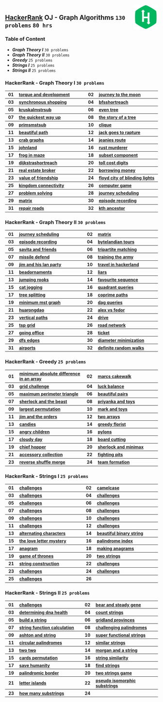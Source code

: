 <img align="right" width="80" src="/logos/hackerrank.jpg">

## [HackerRank](https://www.hackerrank.com/) OJ - Graph Algorithms `130 problems` `80 hrs`

### Table of Content

- ***Graph Theory I***   `30 problems`
- ***Graph Theory II***  `30 problems`
- ***Greedy***           `25 problems`
- ***Strings I***        `25 problems`
- ***Strings II***       `25 problems`

### HackerRank - Graph Theory I `30 problems`

<table>
    <tbody>
        <tr>
            <th align="center" width="50px">01</th><th align="left" width="550px"><a href="https://www.hackerrank.com/challenges/torque-and-development/problem">torque and development</a></th>
            <th align="center" width="50px">02</th><th align="left" width="550px"><a href="https://www.hackerrank.com/challenges/journey-to-the-moon/problem">journey to the moon</a></th>
        </tr>
        <tr>
            <th align="center" width="50px">03</th><th align="left" width="550px"><a href="https://www.hackerrank.com/challenges/synchronous-shopping/problem">synchronous shopping</a></th>
            <th align="center" width="50px">04</th><th align="left" width="550px"><a href="https://www.hackerrank.com/challenges/bfsshortreach/problem">bfsshortreach</a></th>
        </tr>
        <tr>
            <th align="center" width="50px">05</th><th align="left" width="550px"><a href="https://www.hackerrank.com/challenges/kruskalmstrsub/problem">kruskalmstrsub</a></th>
            <th align="center" width="50px">06</th><th align="left" width="550px"><a href="https://www.hackerrank.com/challenges/even-tree/problem">even tree</a></th>
        </tr>
        <tr>
            <th align="center" width="50px">07</th><th align="left" width="550px"><a href="https://www.hackerrank.com/challenges/the-quickest-way-up/problem">the quickest way up</a></th>
            <th align="center" width="50px">08</th><th align="left" width="550px"><a href="https://www.hackerrank.com/challenges/the-story-of-a-tree/problem">the story of a tree</a></th>
        </tr>
        <tr>
            <th align="center" width="50px">09</th><th align="left" width="550px"><a href="https://www.hackerrank.com/challenges/primsmstsub/problem">primsmstsub</a></th>
            <th align="center" width="50px">10</th><th align="left" width="550px"><a href="https://www.hackerrank.com/challenges/clique/problem">clique</a></th>
        </tr>
        <tr>
            <th align="center" width="50px">11</th><th align="left" width="550px"><a href="https://www.hackerrank.com/challenges/beautiful-path/problem">beautiful path</a></th>
            <th align="center" width="50px">12</th><th align="left" width="550px"><a href="https://www.hackerrank.com/challenges/jack-goes-to-rapture/problem">jack goes to rapture</a></th>
        </tr>
        <tr>
            <th align="center" width="50px">13</th><th align="left" width="550px"><a href="https://www.hackerrank.com/challenges/crab-graphs/problem">crab graphs</a></th>
            <th align="center" width="50px">14</th><th align="left" width="550px"><a href="https://www.hackerrank.com/challenges/jeanies-route/problem">jeanies route</a></th>
        </tr>
        <tr>
            <th align="center" width="50px">15</th><th align="left" width="550px"><a href="https://www.hackerrank.com/challenges/johnland/problem">johnland</a></th>
            <th align="center" width="50px">16</th><th align="left" width="550px"><a href="https://www.hackerrank.com/challenges/rust-murderer/problem">rust murderer</a></th>
        </tr>
        <tr>
            <th align="center" width="50px">17</th><th align="left" width="550px"><a href="https://www.hackerrank.com/challenges/frog-in-maze/problem">frog in maze</a></th>
            <th align="center" width="50px">18</th><th align="left" width="550px"><a href="https://www.hackerrank.com/challenges/subset-component/problem">subset component</a></th>
        </tr>
        <tr>
            <th align="center" width="50px">19</th><th align="left" width="550px"><a href="https://www.hackerrank.com/challenges/dijkstrashortreach/problem">dijkstrashortreach</a></th>
            <th align="center" width="50px">20</th><th align="left" width="550px"><a href="https://www.hackerrank.com/challenges/toll-cost-digits/problem">toll cost digits</a></th>
        </tr>
        <tr>
            <th align="center" width="50px">21</th><th align="left" width="550px"><a href="https://www.hackerrank.com/challenges/real-estate-broker/problem">real estate broker</a></th>
            <th align="center" width="50px">22</th><th align="left" width="550px"><a href="https://www.hackerrank.com/challenges/borrowing-money/problem">borrowing money</a></th>
        </tr>
        <tr>
            <th align="center" width="50px">23</th><th align="left" width="550px"><a href="https://www.hackerrank.com/challenges/value-of-friendship/problem">value of friendship</a></th>
            <th align="center" width="50px">24</th><th align="left" width="550px"><a href="https://www.hackerrank.com/challenges/floyd-city-of-blinding-lights/problem">floyd city of blinding lights</a></th>
        </tr>
        <tr>
            <th align="center" width="50px">25</th><th align="left" width="550px"><a href="https://www.hackerrank.com/challenges/kingdom-connectivity/problem">kingdom connectivity</a></th>
            <th align="center" width="50px">26</th><th align="left" width="550px"><a href="https://www.hackerrank.com/challenges/computer-game/problem">computer game</a></th>
        </tr>
        <tr>
            <th align="center" width="50px">27</th><th align="left" width="550px"><a href="https://www.hackerrank.com/challenges/problem-solving/problem">problem solving</a></th>
            <th align="center" width="50px">28</th><th align="left" width="550px"><a href="https://www.hackerrank.com/challenges/journey-scheduling/problem">journey scheduling</a></th>
        </tr>
        <tr>
            <th align="center" width="50px">29</th><th align="left" width="550px"><a href="https://www.hackerrank.com/challenges/matrix/problem">matrix</a></th>
            <th align="center" width="50px">30</th><th align="left" width="550px"><a href="https://www.hackerrank.com/challenges/episode-recording/problem">episode recording</a></th>
        </tr>
        <tr>
            <th align="center" width="50px">31</th><th align="left" width="550px"><a href="https://www.hackerrank.com/challenges/repair-roads/problem">repair roads</a></th>
            <th align="center" width="50px">32</th><th align="left" width="550px"><a href="https://www.hackerrank.com/challenges/kth-ancestor/problem">kth ancestor</a></th>
        </tr>
    </tbody>
</table>

### HackerRank - Graph Theory II `30 problems`

<table>
    <tbody>
        <tr>
            <th align="center" width="50px">01</th><th align="left" width="550px"><a href="https://www.hackerrank.com/challenges/journey-scheduling/problem">journey scheduling</a></th>
            <th align="center" width="50px">02</th><th align="left" width="550px"><a href="https://www.hackerrank.com/challenges/matrix/problem">matrix</a></th>
        </tr>
        <tr>
            <th align="center" width="50px">03</th><th align="left" width="550px"><a href="https://www.hackerrank.com/challenges/episode-recording/problem">episode recording</a></th>
            <th align="center" width="50px">04</th><th align="left" width="550px"><a href="https://www.hackerrank.com/challenges/bytelandian-tours/problem">bytelandian tours</a></th>
        </tr>
        <tr>
            <th align="center" width="50px">05</th><th align="left" width="550px"><a href="https://www.hackerrank.com/challenges/savita-and-friends/problem">savita and friends</a></th>
            <th align="center" width="50px">06</th><th align="left" width="550px"><a href="https://www.hackerrank.com/challenges/tripartite-matching/problem">tripartite matching</a></th>
        </tr>
        <tr>
            <th align="center" width="50px">07</th><th align="left" width="550px"><a href="https://www.hackerrank.com/challenges/missile-defend/problem">missile defend</a></th>
            <th align="center" width="50px">08</th><th align="left" width="550px"><a href="https://www.hackerrank.com/challenges/training-the-army/problem">training the army</a></th>
        </tr>
        <tr>
            <th align="center" width="50px">09</th><th align="left" width="550px"><a href="https://www.hackerrank.com/challenges/jim-and-his-lan-party/problem">jim and his lan party</a></th>
            <th align="center" width="50px">10</th><th align="left" width="550px"><a href="https://www.hackerrank.com/challenges/travel-in-hackerland/problem">travel in hackerland</a></th>
        </tr>
        <tr>
            <th align="center" width="50px">11</th><th align="left" width="550px"><a href="https://www.hackerrank.com/challenges/beadornaments/problem">beadornaments</a></th>
            <th align="center" width="50px">12</th><th align="left" width="550px"><a href="https://www.hackerrank.com/challenges/liars/problem">liars</a></th>
        </tr>
        <tr>
            <th align="center" width="50px">13</th><th align="left" width="550px"><a href="https://www.hackerrank.com/challenges/jumping-rooks/problem">jumping rooks</a></th>
            <th align="center" width="50px">14</th><th align="left" width="550px"><a href="https://www.hackerrank.com/challenges/favourite-sequence/problem">favourite sequence</a></th>
        </tr>
        <tr>
            <th align="center" width="50px">15</th><th align="left" width="550px"><a href="https://www.hackerrank.com/challenges/cat-jogging/problem">cat jogging</a></th>
            <th align="center" width="50px">16</th><th align="left" width="550px"><a href="https://www.hackerrank.com/challenges/quadrant-queries/problem">quadrant queries</a></th>
        </tr>
        <tr>
            <th align="center" width="50px">17</th><th align="left" width="550px"><a href="https://www.hackerrank.com/challenges/tree-splitting/problem">tree splitting</a></th>
            <th align="center" width="50px">18</th><th align="left" width="550px"><a href="https://www.hackerrank.com/challenges/coprime-paths/problem">coprime paths</a></th>
        </tr>
        <tr>
            <th align="center" width="50px">19</th><th align="left" width="550px"><a href="https://www.hackerrank.com/challenges/minimum-mst-graph/problem">minimum mst graph</a></th>
            <th align="center" width="50px">20</th><th align="left" width="550px"><a href="https://www.hackerrank.com/challenges/dag-queries/problem">dag queries</a></th>
        </tr>
        <tr>
            <th align="center" width="50px">21</th><th align="left" width="550px"><a href="https://www.hackerrank.com/challenges/huarongdao/problem">huarongdao</a></th>
            <th align="center" width="50px">22</th><th align="left" width="550px"><a href="https://www.hackerrank.com/challenges/alex-vs-fedor/problem">alex vs fedor</a></th>
        </tr>
        <tr>
            <th align="center" width="50px">23</th><th align="left" width="550px"><a href="https://www.hackerrank.com/challenges/vertical-paths/problem">vertical paths</a></th>
            <th align="center" width="50px">24</th><th align="left" width="550px"><a href="https://www.hackerrank.com/challenges/drive/problem">drive</a></th>
        </tr>
        <tr>
            <th align="center" width="50px">25</th><th align="left" width="550px"><a href="https://www.hackerrank.com/challenges/tsp-grid/problem">tsp grid</a></th>
            <th align="center" width="50px">26</th><th align="left" width="550px"><a href="https://www.hackerrank.com/challenges/road-network/problem">road network</a></th>
        </tr>
        <tr>
            <th align="center" width="50px">27</th><th align="left" width="550px"><a href="https://www.hackerrank.com/challenges/going-office/problem">going office</a></th>
            <th align="center" width="50px">28</th><th align="left" width="550px"><a href="https://www.hackerrank.com/challenges/ticket/problem">ticket</a></th>
        </tr>
        <tr>
            <th align="center" width="50px">29</th><th align="left" width="550px"><a href="https://www.hackerrank.com/challenges/dfs-edges/problem">dfs edges</a></th>
            <th align="center" width="50px">30</th><th align="left" width="550px"><a href="https://www.hackerrank.com/challenges/diameter-minimization/problem">diameter minimization</a></th>
        </tr>
        <tr>
            <th align="center" width="50px">31</th><th align="left" width="550px"><a href="https://www.hackerrank.com/challenges/airports/problem">airports</a></th>
            <th align="center" width="50px">32</th><th align="left" width="550px"><a href="https://www.hackerrank.com/challenges/definite-random-walks/problem">definite random walks</a></th>
        </tr>
    </tbody>
</table>

### HackerRank - Greedy `25 problems`

<table>
    <tbody>
        <tr>
            <th align="center" width="50px">01</th><th align="left" width="550px"><a href="https://www.hackerrank.com/challenges/minimum-absolute-difference-in-an-array/problem">minimum absolute difference in an array</a></th>
            <th align="center" width="50px">02</th><th align="left" width="550px"><a href="https://www.hackerrank.com/challenges/marcs-cakewalk/problem">marcs cakewalk</a></th>
        </tr>
        <tr>
            <th align="center" width="50px">03</th><th align="left" width="550px"><a href="https://www.hackerrank.com/challenges/grid-challenge/problem">grid challenge</a></th>
            <th align="center" width="50px">04</th><th align="left" width="550px"><a href="https://www.hackerrank.com/challenges/luck-balance/problem">luck balance</a></th>
        </tr>
        <tr>
            <th align="center" width="50px">05</th><th align="left" width="550px"><a href="https://www.hackerrank.com/challenges/maximum-perimeter-triangle/problem">maximum perimeter triangle</a></th>
            <th align="center" width="50px">06</th><th align="left" width="550px"><a href="https://www.hackerrank.com/challenges/beautiful-pairs/problem">beautiful pairs</a></th>
        </tr>
        <tr>
            <th align="center" width="50px">07</th><th align="left" width="550px"><a href="https://www.hackerrank.com/challenges/sherlock-and-the-beast/problem">sherlock and the beast</a></th>
            <th align="center" width="50px">08</th><th align="left" width="550px"><a href="https://www.hackerrank.com/challenges/priyanka-and-toys/problem">priyanka and toys</a></th>
        </tr>
        <tr>
            <th align="center" width="50px">09</th><th align="left" width="550px"><a href="https://www.hackerrank.com/challenges/largest-permutation/problem">largest permutation</a></th>
            <th align="center" width="50px">10</th><th align="left" width="550px"><a href="https://www.hackerrank.com/challenges/mark-and-toys/problem">mark and toys</a></th>
        </tr>
        <tr>
            <th align="center" width="50px">11</th><th align="left" width="550px"><a href="https://www.hackerrank.com/challenges/jim-and-the-orders/problem">jim and the orders</a></th>
            <th align="center" width="50px">12</th><th align="left" width="550px"><a href="https://www.hackerrank.com/challenges/two-arrays/problem">two arrays</a></th>
        </tr>
        <tr>
            <th align="center" width="50px">13</th><th align="left" width="550px"><a href="https://www.hackerrank.com/challenges/candies/problem">candies</a></th>
            <th align="center" width="50px">14</th><th align="left" width="550px"><a href="https://www.hackerrank.com/challenges/greedy-florist/problem">greedy florist</a></th>
        </tr>
        <tr>
            <th align="center" width="50px">15</th><th align="left" width="550px"><a href="https://www.hackerrank.com/challenges/angry-children/problem">angry children</a></th>
            <th align="center" width="50px">16</th><th align="left" width="550px"><a href="https://www.hackerrank.com/challenges/pylons/problem">pylons</a></th>
        </tr>
        <tr>
            <th align="center" width="50px">17</th><th align="left" width="550px"><a href="https://www.hackerrank.com/challenges/cloudy-day/problem">cloudy day</a></th>
            <th align="center" width="50px">18</th><th align="left" width="550px"><a href="https://www.hackerrank.com/challenges/board-cutting/problem">board cutting</a></th>
        </tr>
        <tr>
            <th align="center" width="50px">19</th><th align="left" width="550px"><a href="https://www.hackerrank.com/challenges/chief-hopper/problem">chief hopper</a></th>
            <th align="center" width="50px">20</th><th align="left" width="550px"><a href="https://www.hackerrank.com/challenges/sherlock-and-minimax/problem">sherlock and minimax</a></th>
        </tr>
        <tr>
            <th align="center" width="50px">21</th><th align="left" width="550px"><a href="https://www.hackerrank.com/challenges/accessory-collection/problem">accessory collection</a></th>
            <th align="center" width="50px">22</th><th align="left" width="550px"><a href="https://www.hackerrank.com/challenges/fighting-pits/problem">fighting pits</a></th>
        </tr>
        <tr>
            <th align="center" width="50px">23</th><th align="left" width="550px"><a href="https://www.hackerrank.com/challenges/reverse-shuffle-merge/problem">reverse shuffle merge</a></th>
            <th align="center" width="50px">24</th><th align="left" width="550px"><a href="https://www.hackerrank.com/challenges/team-formation/problem">team formation</a></th>
        </tr>
    </tbody>
</table>

### HackerRank - Strings I `25 problems`

<table>
    <tbody>
        <tr>
            <th align="center" width="50px">01</th><th align="left" width="550px"><a href="https://www.hackerrank.com/challenges/reduced-string">challenges</a></th>
            <th align="center" width="50px">02</th><th align="left" width="550px"><a href="https://www.hackerrank.com/challenges/camelcase/problem">camelcase</a></th>
        </tr>
        <tr>
            <th align="center" width="50px">03</th><th align="left" width="550px"><a href="https://www.hackerrank.com/challenges/strong-password">challenges</a></th>
            <th align="center" width="50px">04</th><th align="left" width="550px"><a href="https://www.hackerrank.com/challenges/two-characters">challenges</a></th>
        </tr>
        <tr>
            <th align="center" width="50px">05</th><th align="left" width="550px"><a href="https://www.hackerrank.com/challenges/caesar-cipher-1">challenges</a></th>
            <th align="center" width="50px">06</th><th align="left" width="550px"><a href="https://www.hackerrank.com/challenges/mars-exploration">challenges</a></th>
        </tr>
        <tr>
            <th align="center" width="50px">07</th><th align="left" width="550px"><a href="https://www.hackerrank.com/challenges/hackerrank-in-a-string">challenges</a></th>
            <th align="center" width="50px">08</th><th align="left" width="550px"><a href="https://www.hackerrank.com/challenges/pangrams">challenges</a></th>
        </tr>
        <tr>
            <th align="center" width="50px">09</th><th align="left" width="550px"><a href="https://www.hackerrank.com/challenges/weighted-uniform-string">challenges</a></th>
            <th align="center" width="50px">10</th><th align="left" width="550px"><a href="https://www.hackerrank.com/challenges/separate-the-numbers">challenges</a></th>
        </tr>
        <tr>
            <th align="center" width="50px">11</th><th align="left" width="550px"><a href="https://www.hackerrank.com/challenges/funny-string">challenges</a></th>
            <th align="center" width="50px">12</th><th align="left" width="550px"><a href="https://www.hackerrank.com/challenges/gem-stones">challenges</a></th>
        </tr>
        <tr>
            <th align="center" width="50px">13</th><th align="left" width="550px"><a href="https://www.hackerrank.com/challenges/alternating-characters/problem">alternating characters</a></th>
            <th align="center" width="50px">14</th><th align="left" width="550px"><a href="https://www.hackerrank.com/challenges/beautiful-binary-string/problem">beautiful binary string</a></th>
        </tr>
        <tr>
            <th align="center" width="50px">15</th><th align="left" width="550px"><a href="https://www.hackerrank.com/challenges/the-love-letter-mystery/problem">the love letter mystery</a></th>
            <th align="center" width="50px">16</th><th align="left" width="550px"><a href="https://www.hackerrank.com/challenges/palindrome-index/problem">palindrome index</a></th>
        </tr>
        <tr>
            <th align="center" width="50px">17</th><th align="left" width="550px"><a href="https://www.hackerrank.com/challenges/anagram/problem">anagram</a></th>
            <th align="center" width="50px">18</th><th align="left" width="550px"><a href="https://www.hackerrank.com/challenges/making-anagrams/problem">making anagrams</a></th>
        </tr>
        <tr>
            <th align="center" width="50px">19</th><th align="left" width="550px"><a href="https://www.hackerrank.com/challenges/game-of-thrones/problem">game of thrones</a></th>
            <th align="center" width="50px">20</th><th align="left" width="550px"><a href="https://www.hackerrank.com/challenges/two-strings/problem">two strings</a></th>
        </tr>
        <tr>
            <th align="center" width="50px">21</th><th align="left" width="550px"><a href="https://www.hackerrank.com/challenges/string-construction/problem">string construction</a></th>
            <th align="center" width="50px">22</th><th align="left" width="550px"><a href="https://www.hackerrank.com/challenges/sherlock-and-valid-string">challenges</a></th>
        </tr>
        <tr>
            <th align="center" width="50px">23</th><th align="left" width="550px"><a href="https://www.hackerrank.com/challenges/richie-rich">challenges</a></th>
            <th align="center" width="50px">24</th><th align="left" width="550px"><a href="https://www.hackerrank.com/challenges/maximum-palindromes">challenges</a></th>
        </tr>
        <tr>
            <th align="center" width="50px">25</th><th align="left" width="550px"><a href="https://www.hackerrank.com/challenges/sherlock-and-anagrams">challenges</a></th>
            <th align="center" width="50px">26</th><th align="left" width="550px"><a href=""></a></th>
        </tr>
    </tbody>
</table>

### HackerRank - Strings II `25 problems`

<table>
    <tbody>
        <tr>
            <th align="center" width="50px">01</th><th align="left" width="550px"><a href="https://www.hackerrank.com/challenges/common-child">challenges</a></th>
            <th align="center" width="50px">02</th><th align="left" width="550px"><a href="https://www.hackerrank.com/challenges/bear-and-steady-gene/problem">bear and steady gene</a></th>
        </tr>
        <tr>
            <th align="center" width="50px">03</th><th align="left" width="550px"><a href="https://www.hackerrank.com/challenges/determining-dna-health/problem">determining dna health</a></th>
            <th align="center" width="50px">04</th><th align="left" width="550px"><a href="https://www.hackerrank.com/challenges/count-strings/problem">count strings</a></th>
        </tr>
        <tr>
            <th align="center" width="50px">05</th><th align="left" width="550px"><a href="https://www.hackerrank.com/challenges/build-a-string/problem">build a string</a></th>
            <th align="center" width="50px">06</th><th align="left" width="550px"><a href="https://www.hackerrank.com/challenges/gridland-provinces/problem">gridland provinces</a></th>
        </tr>
        <tr>
            <th align="center" width="50px">07</th><th align="left" width="550px"><a href="https://www.hackerrank.com/challenges/string-function-calculation/problem">string function calculation</a></th>
            <th align="center" width="50px">08</th><th align="left" width="550px"><a href="https://www.hackerrank.com/challenges/challenging-palindromes/problem">challenging palindromes</a></th>
        </tr>
        <tr>
            <th align="center" width="50px">09</th><th align="left" width="550px"><a href="https://www.hackerrank.com/challenges/ashton-and-string/problem">ashton and string</a></th>
            <th align="center" width="50px">10</th><th align="left" width="550px"><a href="https://www.hackerrank.com/challenges/super-functional-strings/problem">super functional strings</a></th>
        </tr>
        <tr>
            <th align="center" width="50px">11</th><th align="left" width="550px"><a href="https://www.hackerrank.com/challenges/circular-palindromes/problem">circular palindromes</a></th>
            <th align="center" width="50px">12</th><th align="left" width="550px"><a href="https://www.hackerrank.com/challenges/similar-strings/problem">similar strings</a></th>
        </tr>
        <tr>
            <th align="center" width="50px">13</th><th align="left" width="550px"><a href="https://www.hackerrank.com/challenges/two-two/problem">two two</a></th>
            <th align="center" width="50px">14</th><th align="left" width="550px"><a href="https://www.hackerrank.com/challenges/morgan-and-a-string/problem">morgan and a string</a></th>
        </tr>
        <tr>
            <th align="center" width="50px">15</th><th align="left" width="550px"><a href="https://www.hackerrank.com/challenges/cards-permutation/problem">cards permutation</a></th>
            <th align="center" width="50px">16</th><th align="left" width="550px"><a href="https://www.hackerrank.com/challenges/string-similarity/problem">string similarity</a></th>
        </tr>
        <tr>
            <th align="center" width="50px">17</th><th align="left" width="550px"><a href="https://www.hackerrank.com/challenges/save-humanity/problem">save humanity</a></th>
            <th align="center" width="50px">18</th><th align="left" width="550px"><a href="https://www.hackerrank.com/challenges/find-strings/problem">find strings</a></th>
        </tr>
        <tr>
            <th align="center" width="50px">19</th><th align="left" width="550px"><a href="https://www.hackerrank.com/challenges/palindromic-border/problem">palindromic border</a></th>
            <th align="center" width="50px">20</th><th align="left" width="550px"><a href="https://www.hackerrank.com/challenges/two-strings-game/problem">two strings game</a></th>
        </tr>
        <tr>
            <th align="center" width="50px">21</th><th align="left" width="550px"><a href="https://www.hackerrank.com/challenges/letter-islands/problem">letter islands</a></th>
            <th align="center" width="50px">22</th><th align="left" width="550px"><a href="https://www.hackerrank.com/challenges/pseudo-isomorphic-substrings/problem">pseudo isomorphic substrings</a></th>
        </tr>
        <tr>
            <th align="center" width="50px">23</th><th align="left" width="550px"><a href="https://www.hackerrank.com/challenges/how-many-substrings/problem">how many substrings</a></th>
            <th align="center" width="50px">24</th><th align="left" width="550px"><a href=""></a></th>
        </tr>
    </tbody>
</table>

